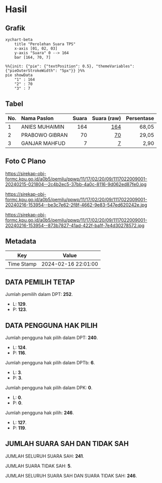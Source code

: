 # Hasil

## Grafik

```mermaid
xychart-beta
    title "Perolehan Suara TPS"
    x-axis [01, 02, 03]
    y-axis "Suara" 0 --> 164
    bar [164, 70, 7]
```

```mermaid
%%{init: {"pie": {"textPosition": 0.5}, "themeVariables": {"pieOuterStrokeWidth": "5px"}} }%%
pie showData
    "1" : 164
    "2" : 70
    "3" : 7
```

## Tabel

| No. | Nama Paslon    | Suara | Suara (raw) | Persentase |
|:--- |:-------------- | -----:| -----------:| ----------:|
| 1   | ANIES MUHAIMIN | 164   | [164][p-1]  | 68,05      |
| 2   | PRABOWO GIBRAN | 70    | [70][p-2]   | 29,05      |
| 3   | GANJAR MAHFUD  | 7     | [7][p-3]    | 2,90       |


[p-1]: https://github.com/gigit-pemilu/pemilu-2024-11-aceh/blob/main/pilpres/hitung-suara/sub/11-aceh/sub/17-bener-meriah/sub/02-permata/sub/2009-ramung-jaya/sub/001-tps/sub/paslon-1.txt
[p-2]: https://github.com/gigit-pemilu/pemilu-2024-11-aceh/blob/main/pilpres/hitung-suara/sub/11-aceh/sub/17-bener-meriah/sub/02-permata/sub/2009-ramung-jaya/sub/001-tps/sub/paslon-2.txt
[p-3]: https://github.com/gigit-pemilu/pemilu-2024-11-aceh/blob/main/pilpres/hitung-suara/sub/11-aceh/sub/17-bener-meriah/sub/02-permata/sub/2009-ramung-jaya/sub/001-tps/sub/paslon-3.txt

## Foto C Plano

https://sirekap-obj-formc.kpu.go.id/a0b5/pemilu/ppwp/11/17/02/20/09/1117022009001-20240215-021804--2c4b2ec5-37bb-4a0c-8116-9d062ed87fe0.jpg

https://sirekap-obj-formc.kpu.go.id/a0b5/pemilu/ppwp/11/17/02/20/09/1117022009001-20240216-153954--be3c7e62-2f8f-4662-9e83-547ed620242e.jpg

https://sirekap-obj-formc.kpu.go.id/a0b5/pemilu/ppwp/11/17/02/20/09/1117022009001-20240216-153954--873b7827-41ad-422f-ba1f-7e4d30278572.jpg


## Metadata

| Key        | Value               |
| ---------- | ------------------- |
| Time Stamp | 2024-02-16 22:01:00 |


## DATA PEMILIH TETAP

Jumlah pemilih dalam DPT: **252**.
 * L: **129**.
 * P: **123**.

## DATA PENGGUNA HAK PILIH

Jumlah pengguna hak pilih dalam DPT: **240**.
 * L: **124**.
 * P: **116**.

Jumlah pengguna hak pilih dalam DPTb: **6**.
 * L: **3**.
 * P: **3**.

Jumlah pengguna hak pilih dalam DPK: **0**.
 * L: **0**.
 * P: **0**.

Jumlah pengguna hak pilih: **246**.
 * L: **127**.
 * P: **119**.

## JUMLAH SUARA SAH DAN TIDAK SAH

JUMLAH SELURUH SUARA SAH: **241**.

JUMLAH SUARA TIDAK SAH: **5**.

JUMLAH SELURUH SUARA SAH DAN SUARA TIDAK SAH: **246**.


